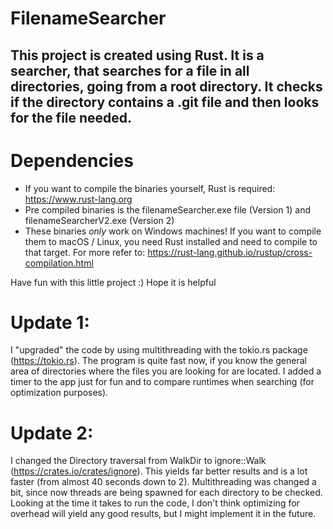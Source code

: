 # FilenameSearcher

## This project is created using Rust. It is a searcher, that searches for a file in all directories, going from a root directory. It checks if the directory contains a .git file and then looks for the file needed.

# Dependencies
* If you want to compile the binaries yourself, Rust is required: https://www.rust-lang.org
* Pre compiled binaries is the filenameSearcher.exe file (Version 1) and filenameSearcherV2.exe (Version 2)
* These binaries *only* work on Windows machines! If you want to compile them to macOS / Linux, you need Rust installed and need to compile to that target. For more refer to: https://rust-lang.github.io/rustup/cross-compilation.html

Have fun with this little project :) Hope it is helpful

# Update 1:
I "upgraded" the code by using multithreading with the tokio.rs package (https://tokio.rs). The program is quite fast now, if you know the general area of directories where the files you are looking for are located. I added a timer to the app just for fun and to compare runtimes when searching (for optimization purposes). 

# Update 2:
I changed the Directory traversal from WalkDir to ignore::Walk (https://crates.io/crates/ignore). This yields far better results and is a lot faster (from almost 40 seconds down to 2). Multithreading was changed a bit, since now threads are being spawned for each directory to be checked. Looking at the time it takes to run the code, I don't think optimizing for overhead will yield any good results, but I might implement it in the future.
